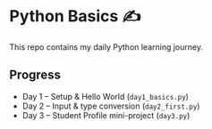 # Python Basics ✍️
This repo contains my daily Python learning journey.
## Progress
- Day 1 – Setup & Hello World (`day1_basics.py`)
- Day 2 – Input & type conversion (`day2_first.py`)
- Day 3 – Student Profile mini-project (`day3.py`)
